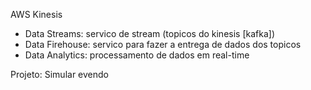 AWS Kinesis
- Data Streams: servico de stream (topicos do kinesis [kafka])
- Data Firehouse: servico para fazer a entrega de dados dos topicos
- Data Analytics: processamento de dados em real-time

Projeto: Simular evendo